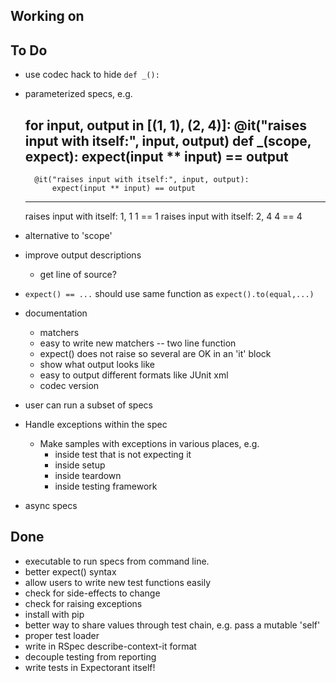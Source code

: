 ## Working on


## To Do

- use codec hack to hide `def _():`

- parameterized specs, e.g.

    for input, output in [(1, 1), (2, 4)]:
        @it("raises input with itself:", input, output)
        def _(scope, expect):
            expect(input ** input) == output
    ---
        @it("raises input with itself:", input, output):
            expect(input ** input) == output
    ---
    raises input with itself: 1, 1
        1 == 1
    raises input with itself: 2, 4
        4 == 4

- alternative to 'scope'

- improve output descriptions
    - get line of source?

- `expect() == ...` should use same function as `expect().to(equal,...)`

- documentation
    - matchers
    - easy to write new matchers -- two line function
    - expect() does not raise so several are OK in an 'it' block
    - show what output looks like
    - easy to output different formats like JUnit xml
    - codec version

- user can run a subset of specs

- Handle exceptions within the spec
    - Make samples with exceptions in various places, e.g.
        - inside test that is not expecting it
        - inside setup
        - inside teardown
        - inside testing framework

- async specs



## Done
- executable to run specs from command line.
- better expect() syntax
- allow users to write new test functions easily
- check for side-effects to change
- check for raising exceptions
- install with pip
- better way to share values through test chain, e.g. pass a mutable 'self'
- proper test loader
- write in RSpec describe-context-it format
- decouple testing from reporting
- write tests in Expectorant itself!

